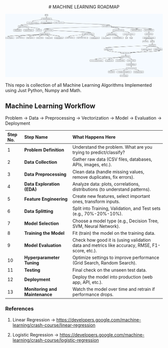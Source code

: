 <center># MACHINE LEARNING ROADMAP</center>


![ml-roadmap](https://raw.githubusercontent.com/iamprasadraju/MachineLearning_Algorithms/refs/heads/main/assets/ml-roadmap.png)


This repo is collection of all Machine Learning Algorithms Implemented using Just Python, Numpy and Math.

## Machine Learning Workflow

Problem → Data → Preprocessing → Vectorization → Model → Evaluation → Deployment



| Step No. | Step Name | What Happens Here |
|:---|:---|:---|
| 1 | **Problem Definition** | Understand the problem. What are you trying to predict/classify? |
| 2 | **Data Collection** | Gather raw data (CSV files, databases, APIs, images, etc.). |
| 3 | **Data Preprocessing** | Clean data (handle missing values, remove duplicates, fix errors). |
| 4 | **Data Exploration (EDA)** | Analyze data: plots, correlations, distributions (to understand patterns). |
| 5 | **Feature Engineering** | Create new features, select important ones, transform inputs. |
| 6 | **Data Splitting** | Split into Training, Validation, and Test sets (e.g., 70%-20%-10%). |
| 7 | **Model Selection** | Choose a model type (e.g., Decision Tree, SVM, Neural Network). |
| 8 | **Training the Model** | Fit (train) the model on the training data. |
| 9 | **Model Evaluation** | Check how good it is (using validation data and metrics like accuracy, RMSE, F1-score, etc.). |
| 10 | **Hyperparameter Tuning** | Optimize settings to improve performance (Grid Search, Random Search). |
| 11 | **Testing** | Final check on the unseen test data. |
| 12 | **Deployment** | Deploy the model into production (web app, API, etc.). |
| 13 | **Monitoring and Maintenance** | Watch the model over time and retrain if performance drops. |



### References 

1. Linear Regression -> https://developers.google.com/machine-learning/crash-course/linear-regression


2. Logistic Regression -> https://developers.google.com/machine-learning/crash-course/logistic-regression
